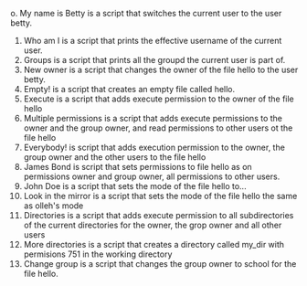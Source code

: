o. My name is Betty is a script that switches the current user to the user betty.
1. Who am I is a script that prints the effective username of the current user.
2. Groups is a script that prints all the groupd the current user is part of.
3. New owner is a script that changes the owner of the file hello to the user betty.
4. Empty! is a script that creates an empty file called hello.
5. Execute is a script that adds execute permission to the owner of the file hello
6. Multiple permissions is a script that adds execute permissions to the owner and the group owner, and read permissions to other users ot the file hello
7. Everybody! is script that adds execution permission to the owner, the group owner and the other users to the file hello
8. James Bond is script that sets permissions to file hello as on permissions owner and group owner, all permissions to other users.
9. John Doe is a script that sets the mode of the file hello to...
10. Look in the mirror is a script that sets the mode of the file hello the same as olleh's mode
11. Directories is a script that adds execute permission to all subdirectories of the current directories for the owner, the grop owner and all other users
12. More directories is a script that creates a directory called my_dir with permisions 751 in the working directory
13. Change group is a script that changes the group owner to school for the file hello.
